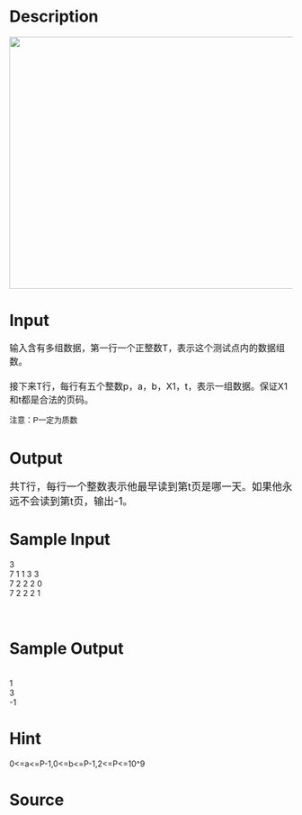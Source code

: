 
# Description

<div class="content"><p><img height="448" width="784" alt="" src="source/bzoj/3122/img/aHR0cHM6Ly9seWRzeS5jb20vSnVkZ2VPbmxpbmUvdXBsb2FkLzIwMTMwNC8xKDIpLmpwZw==.jpg"/></p></div>

# Input

<div class="content"><p><span style="font-size: medium">输入含有多组数据，第一行一个正整数T，表示这个测试点内的数据组数。  <br/>
 <br/>
接下来T行，每行有五个整数p，a，b，X1，t，表示一组数据。保证X1和t都是合法的页码。 <br/>
</span></p>
<p><span style="font-family: Helvetica, &#39;Microsoft Yahei&#39;, verdana; font-size: 14px; line-height: 23px;">注意：P一定为质数</span></p></div>

# Output

<div class="content"><p><font size="4">共T行，每行一个整数表示他最早读到第t页是哪一天。如果他永远不会读到第t页，输出-1。 <br/>
</font></p></div>

# Sample Input

<div class="content"><span class="sampledata">3 <br/>
7  1 1 3 3<br/>
7  2 2 2 0<br/>
7  2 2 2 1<br/>
 <br/>
 <br/>
</span></div>

# Sample Output

<div class="content"><span class="sampledata"> <br/>
1 <br/>
3 <br/>
-1 <br/>
</span></div>

# Hint

<div class="content"><p></p><p>0&lt;=a&lt;=P-1,0&lt;=b&lt;=P-1,2&lt;=P&lt;=10^9</p><p></p></div>

# Source

<div class="content"><p><a href="problemset.php?search="></a></p></div>

